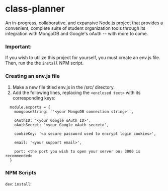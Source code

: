 # class-planner
An in-progress, collaborative, and expansive Node.js project that provides a convenient, complete suite of student organization tools through its integration with MongoDB and Google's oAuth -- with more to come.

### Important:
If you wish to utilize this project for yourself, you must create an env.js file.
Then, run the the `install` NPM script.

### Creating an env.js file
1. Make a new file titled env.js in the /src/ directory.
2. Add the following lines, replacing the `<enclosed text>` with its corresponding keys:
```
  module.exports = {
    mongooseString: `'<your MongoDB connection string>'`,

    oAuthID: '<your Google oAuth ID>',
    oAuthSecret: '<your Google oAuth secret>',

    cookieKey: '<a secure password used to encrypt login cookies>',

    email: '<your support email>',

    port: <the port you wish to open your server on; 3000 is recommended>
  }
```
### NPM Scripts
`dev`: 
`install`: 
